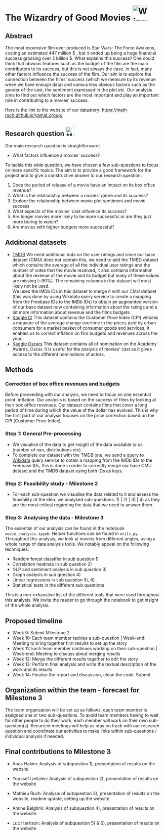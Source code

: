 # The Wizardry of Good Movies <img src="https://mir-s3-cdn-cf.behance.net/project_modules/max_1200/44d44b26187031.56352e766c7e0.png" width="50" height="50" alt="Wizards Cap">


## Abstract

The most expensive film ever produced is Star Wars: The Force Awakens, costing an estimated 447 million $ , but it ended up being a huge financial success grossing over 2 billion $. What explains this success? One could think that obvious features such as the budget of the film are the main contributors to its success, but this is not always the case. In fact, many other factors influence the success of the film. Our aim is to explore the connection between the films’ success (which we measure by its revenue when we have enough data) and various less obvious factors such as the gender of the cast, the sentiment expressed in the plot etc. Our analysis aims to find out which factors are the most important and play an important role in contributing to a movies’ success.

Here is the link to the website of our datastory: https://math-ruch.github.io/yamal_group/


## Research question <img src="https://static.vecteezy.com/system/resources/thumbnails/000/439/746/small/Basic_Ui__28101_29.jpg" width="30" height="30" alt="Magnifying glass">

Our main research question is straightforward:

- What factors influence a movies' success?

To tackle this wide question, we have chosen a few sub-questions to focus on more specific topics. The aim is to provide a good framework for the project and to give a constructive answer to our research question.


1) Does the period of release of a movie have an impact on its box office revenue?
2) What is the relationship between a movies’ genre and its success?
3) Explore the relationship between movie plot sentiment and movie success
4) What aspects of the movies' cast influence its success?
5) Are longer movies more likely to be more successful or are they just more boring to watch?
6) Are movies with higher budgets more successful?


## Additional datasets

- [TMDB](https://www.kaggle.com/datasets/kakarlaramcharan/tmdb-data-0920) We need additional data on the user ratings and since our base dataset (CMU) does not contain this, we need to add the TMBD dataset which contains the average of all the individual user ratings and the number of votes that the movie received, it also contains information about the revenue of the movie and its budget but many of these values are missing (~90%). The remaining columns in the dataset will most likely not be used.<br>
We used the IMDb IDs in this dataset to merge it with our CMU dataset (this was done by using Wikidata query service to create a mapping from the Freebase IDs to the IMDb IDs) to obtain an augmented version of our base dataset now containing information about the ratings and a bit more information about revenue and the films budgets.
- [Kaggle CI](https://www.kaggle.com/datasets/varpit94/us-inflation-data-updated-till-may-2021) This dataset contains the Customer Price Index (CPI) whichis a measure of the average change overtime in the prices paid by urban consumers for a market basket of consumer goods and services. It enables us to correct inflation on film budgets and revenues across the year. 
- [Kaggle Oscars](https://www.kaggle.com/datasets/unanimad/the-oscar-award/) This dataset contains all of nomination on the Academy Awards, Oscar. It is useful for the analysis of movies' cast as it gives access to the different nominations of actors.


## Methods

### Correction of box office revenues and budgets

Before proceeding with our analysis, we need to focus on one essential point: inflation. Our analysis is based on the success of films by looking at their box office revenues. Our dataset contains films that cover a long period of time during which the value of the dollar has evolved. This is why the first part of our analysis focuses on the price correction based on the CPI (Customer Price Index). 

### Step 1: General Pre-processing
- We visualise of the data to get insight of the data available to us (number of nan, distributions etc).
- To complete our dataset with the TMDB one, we send a query to [Wikidata](https://query.wikidata.org/) query service to obtain a mapping from the IMDb IDs to the Freebase IDs, this is done in order to correctly merge our base CMU dataset and the TMDB dataset using both IDs as keys.

### Step 2: Feasibility study - Milestone 2
- For each sub-question we visualise the data related to it and assess the feasibility of the idea. we analysed sub-questions: 1) | 2) | 3) | 4) as they are the most critical regarding the data that we need to answer them.

### Step 3: Analysing the data - Milestone 3

The essential of our analysis can be found in the notebook `movie_analysis.ipynb`. Helper functions can be found in `utils.py`. Throughout this analysis, we look at movies from different angles, using a whole range of data analysis tools. We notably appeal on the following techniques:

-	Random forest classifier in sub question 1)
-	Correlation heatmap in sub question 2)
-	NLP and sentiment analysis in sub question 3)
-	Graph analysis in sub question 4)
-	Linear regressions in sub question 5), 6)
-	Statistical tests in the different sub questions
  
This is a non-exhaustive list of the different tools that were used throughout this analysis. We invite the reader to go through the notebook to get insight of the whole analysis.


## Proposed timeline

- Week 9: Submit Milestone 2
- Week 10: Each team member tackles a sub-question | Week-end: Meeting to bring together first results to set up the story
- Week 11: Each team member continues working on their sub-question | Week-end: Meeting to discuss about merging results
- Week 12: Merge the different results together to edit the story
- Week 13: Perform final analysis and write the textual description of the work and its results
- Week 14: Finalise the report and discussion, clean the code. Submit.

## Organization within the team - forecast for Milestone 3

The team organisation will be set up as follows: each team member is assigned one or two sub-questions. To avoid team members having to wait for other people to do their work, each member will work on their own sub-question(s). Recurrent meetings will help us stay on track with our research question and coordinate our activities to make links within sub-questions / individual analysis if needed.

## Final contributions to Milestone 3

- Anas Hakim: Analysis of subquestion 1), presentation of results on the website
  
- Youssef Izellalen: Analysis of subquestion 2), presentation of results on the website

- Mathieu Ruch: Analysis of subquestion 3), presentation of results on the website, readme update, setting up the website

- Amine Belghmi: Analysis of subquestion 4), presentation of results on the website

- Luc Harrison: Analysis of subquestion 5) & 6), presentation of results on the website

